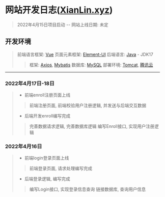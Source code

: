 # 网站开发日志([XianLin.xyz](https://www.xianlin.xyz))

> 2022年4月15日项目启动 -- 网站上线日期: 未定

## 开发环境

> 前端语言框架: [Vue](https://cn.vuejs.org/) 页面元素框架: [Element-UI](https://element.eleme.cn/)
> 后端语言: [Java](https://www.java.com/)  - JDK17
>> 框架: [Axios](https://www.npmjs.com/package/axios), [Mybatis](https://www.npmjs.com/package/mybatis-plus)
> > 数据库: [MySQL](https://www.mysql.com/)
> 部署环境: [Tomcat](https://www.apache.org/tomcat/), [腾讯云](https://cloud.tencent.com/)
---

### 2022年4月17日-18日

> - 前端enroll注册页面上线
> > 前端注册页面, 前端校验用户注册逻辑, 并发送与后端交互数据
> - 后端开发enroll编写完成
> > 完善数据请求逻辑, 完善数据库逻辑
> > 编写Enroll接口, 实现用户注册逻辑

### 2022年4月16日

> - 前端login登录页面上线
> > 前端登录页面, 请求处理编写完成
> - 后端登录逻辑, 编写完成
> > 编写Login接口, 实现登录信息查询
> > 链接数据库, 查询用户信息